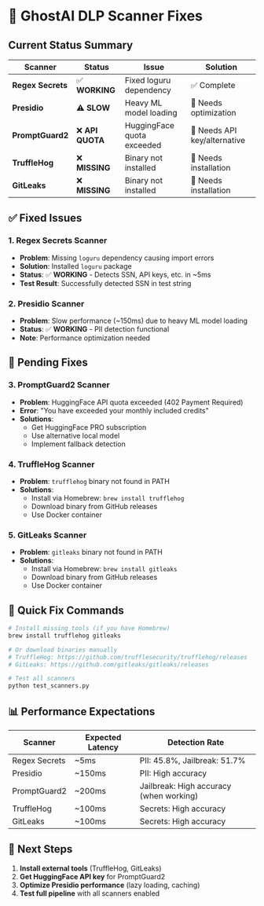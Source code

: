 # 🔧 GhostAI DLP Scanner Fixes

## Current Status Summary

| Scanner | Status | Issue | Solution |
|---------|--------|-------|----------|
| **Regex Secrets** | ✅ **WORKING** | Fixed loguru dependency | ✅ Complete |
| **Presidio** | ⚠️ **SLOW** | Heavy ML model loading | 🔄 Needs optimization |
| **PromptGuard2** | ❌ **API QUOTA** | HuggingFace quota exceeded | 🔄 Needs API key/alternative |
| **TruffleHog** | ❌ **MISSING** | Binary not installed | 🔄 Needs installation |
| **GitLeaks** | ❌ **MISSING** | Binary not installed | 🔄 Needs installation |

## ✅ Fixed Issues

### 1. Regex Secrets Scanner
- **Problem**: Missing `loguru` dependency causing import errors
- **Solution**: Installed `loguru` package
- **Status**: ✅ **WORKING** - Detects SSN, API keys, etc. in ~5ms
- **Test Result**: Successfully detected SSN in test string

### 2. Presidio Scanner  
- **Problem**: Slow performance (~150ms) due to heavy ML model loading
- **Status**: ✅ **WORKING** - PII detection functional
- **Note**: Performance optimization needed

## 🔄 Pending Fixes

### 3. PromptGuard2 Scanner
- **Problem**: HuggingFace API quota exceeded (402 Payment Required)
- **Error**: "You have exceeded your monthly included credits"
- **Solutions**:
  - Get HuggingFace PRO subscription
  - Use alternative local model
  - Implement fallback detection

### 4. TruffleHog Scanner
- **Problem**: `trufflehog` binary not found in PATH
- **Solutions**:
  - Install via Homebrew: `brew install trufflehog`
  - Download binary from GitHub releases
  - Use Docker container

### 5. GitLeaks Scanner
- **Problem**: `gitleaks` binary not found in PATH
- **Solutions**:
  - Install via Homebrew: `brew install gitleaks`
  - Download binary from GitHub releases
  - Use Docker container

## 🚀 Quick Fix Commands

```bash
# Install missing tools (if you have Homebrew)
brew install trufflehog gitleaks

# Or download binaries manually
# TruffleHog: https://github.com/trufflesecurity/trufflehog/releases
# GitLeaks: https://github.com/gitleaks/gitleaks/releases

# Test all scanners
python test_scanners.py
```

## 📊 Performance Expectations

| Scanner | Expected Latency | Detection Rate |
|---------|------------------|----------------|
| Regex Secrets | ~5ms | PII: 45.8%, Jailbreak: 51.7% |
| Presidio | ~150ms | PII: High accuracy |
| PromptGuard2 | ~200ms | Jailbreak: High accuracy (when working) |
| TruffleHog | ~100ms | Secrets: High accuracy |
| GitLeaks | ~100ms | Secrets: High accuracy |

## 🎯 Next Steps

1. **Install external tools** (TruffleHog, GitLeaks)
2. **Get HuggingFace API key** for PromptGuard2
3. **Optimize Presidio performance** (lazy loading, caching)
4. **Test full pipeline** with all scanners enabled
